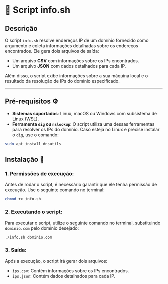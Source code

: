 # 📜 **Script info.sh**

## **Descrição**

O script `info.sh` resolve endereços IP de um domínio fornecido como argumento e coleta informações detalhadas sobre os endereços encontrados. Ele gera dois arquivos de saída:
- Um arquivo **CSV** com informações sobre os IPs encontrados.
- Um arquivo **JSON** com dados detalhados para cada IP.

Além disso, o script exibe informações sobre a sua máquina local e o resultado da resolução de IPs do domínio especificado.

---

## **Pré-requisitos** ⚙️

- **Sistemas suportados**: Linux, macOS ou Windows com subsistema de Linux (WSL).
- **Ferramenta `dig` ou `nslookup`**: O script utiliza uma dessas ferramentas para resolver os IPs do domínio. Caso esteja no Linux e precise instalar o `dig`, use o comando:

```bash
sudo apt install dnsutils

```

## **Instalação** 🔧

### 1. **Permissões de execução**:
Antes de rodar o script, é necessário garantir que ele tenha permissão de execução. Use o seguinte comando no terminal:

```bash
chmod +x info.sh
```
### 2. **Executando o script**:	
Para executar o script, utilize o seguinte comando no terminal, substituindo `dominio.com` pelo domínio desejado:

```bash	
./info.sh dominio.com
```
### 3. **Saída**:
Após a execução, o script irá gerar dois arquivos:
- `ips.csv`: Contém informações sobre os IPs encontrados.
- `ips.json`: Contém dados detalhados para cada IP.
